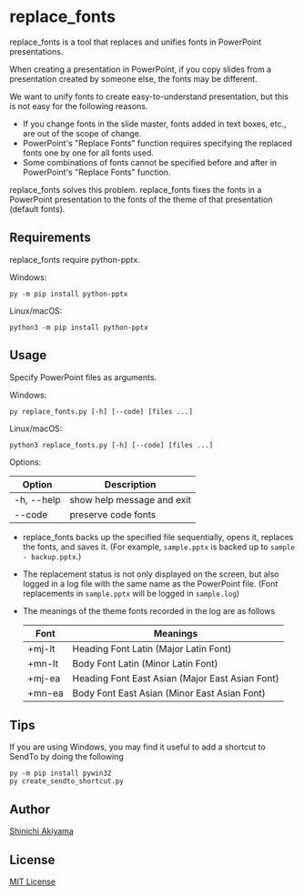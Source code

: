 replace_fonts
=============

replace_fonts is a tool that replaces and unifies fonts in PowerPoint presentations.

When creating a presentation in PowerPoint, if you copy slides from a presentation created by someone else, the fonts may be different.

We want to unify fonts to create easy-to-understand presentation, but this is not easy for the following reasons.

* If you change fonts in the slide master, fonts added in text boxes, etc., are out of the scope of change.
* PowerPoint's "Replace Fonts" function requires specifying the replaced fonts one by one for all fonts used.
* Some combinations of fonts cannot be specified before and after in PowerPoint's "Replace Fonts" function.

replace_fonts solves this problem. replace_fonts fixes the fonts in a PowerPoint presentation to the fonts of the theme of that presentation (default fonts).

Requirements
------------

replace_fonts require python-pptx.

Windows:

```console
py -m pip install python-pptx
```

Linux/macOS:

```console
python3 -m pip install python-pptx
```

Usage
-----

Specify PowerPoint files as arguments.

Windows:

```console
py replace_fonts.py [-h] [--code] [files ...]
```

Linux/macOS:

```console
python3 replace_fonts.py [-h] [--code] [files ...]
```

Options:

Option     | Description
-----------|---------------------------
-h, --help | show help message and exit
--code     | preserve code fonts

* replace_fonts backs up the specified file sequentially, opens it, replaces the fonts, and saves it. (For example, `sample.pptx` is backed up to `sample - backup.pptx`.)
* The replacement status is not only displayed on the screen, but also logged in a log file with the same name as the PowerPoint file. (Font replacements in `sample.pptx` will be logged in `sample.log`)
* The meanings of the theme fonts recorded in the log are as follows

  Font   | Meanings
  -------|------------------------------------------------
  +mj-lt | Heading Font Latin (Major Latin Font)
  +mn-lt | Body Font Latin (Minor Latin Font)
  +mj-ea | Heading Font East Asian (Major East Asian Font)
  +mn-ea | Body Font East Asian (Minor East Asian Font)

Tips
----

If you are using Windows, you may find it useful to add a shortcut to SendTo by doing the following

```console
py -m pip install pywin32
py create_sendto_shortcut.py
```

Author
------

[Shinichi Akiyama](https://github.com/shakiyam)

License
-------

[MIT License](https://opensource.org/licenses/mit)
